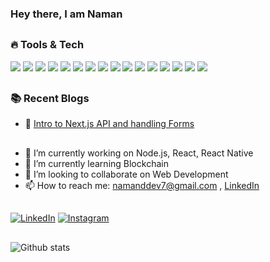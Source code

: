 ### Hey there, I am Naman

##
### :fire: Tools & Tech
<link rel="stylesheet" href="https://cdn.jsdelivr.net/gh/devicons/devicon@v2.12.0/devicon.min.css">

<img src="https://img.icons8.com/color/48/000000/c-plus-plus-logo.png"/>  <img src="https://img.icons8.com/color/48/000000/java-coffee-cup-logo--v2.png"/>  <img src="https://img.icons8.com/color/48/000000/html-5--v1.png"/>  <img src="https://img.icons8.com/color/48/000000/javascript.png"/>  <img src="https://img.icons8.com/color/48/000000/react-native.png"/>  <img src="https://img.icons8.com/color/48/000000/redux.png"/>  <img src="https://img.icons8.com/color/48/000000/nodejs.png"/>  <img src="https://img.icons8.com/color/48/000000/typescript.png"/>  <img src="https://img.icons8.com/color/48/000000/gatsbyjs.png"/>  <img src="https://img.icons8.com/fluent/48/000000/docker.png"/>  <img src="https://img.icons8.com/color/48/000000/python.png"/>  <img src="https://img.icons8.com/color/48/000000/mongodb.png"/>  <img src="https://img.icons8.com/color/48/000000/haskell.png"/>  <img src="https://img.icons8.com/color/48/000000/flutter.png"/>  <img src="https://img.icons8.com/color/48/000000/tensorflow.png"/>  <img src="https://img.icons8.com/color/48/000000/graphql.png"/>

##
### :books: Recent Blogs
<!-- BLOGPOSTS:START -->
 - 🌮 [Intro to Next.js API and handling Forms](https://divinenaman.hashnode.dev/intro-to-nextjs-api)<!-- BLOGPOSTS:END -->

##

- 🔭 I’m currently working on Node.js, React, React Native
- 🌱 I’m currently learning Blockchain
- 👯 I’m looking to collaborate on Web Development
- 📫 How to reach me: namanddev7@gmail.com , [LinkedIn](https://www.linkedin.com/in/naman-agarwal-97b207191/)


##

[![LinkedIn](https://img.shields.io/badge/-LinkedIn-informational?style=flat-square&logo=linkedIn&logoColor=&color=black)](https://www.linkedin.com/in/naman-agarwal-97b207191/)
[![Instagram](https://img.shields.io/badge/-Instagram-informational?style=flat-square&logo=instagram&logoColor=&color=black)](https://www.instagram.com/divine_naman/)

##
![Github stats](https://github-readme-stats.vercel.app/api?username=divinenaman&theme=nightowl&count_private=true)


<!-- 
**divinenaman/divinenaman** is a ✨ _special_ ✨ repository because its `README.md` (this file) appears on your GitHub profile.

Here are some ideas to get you started:

- 🔭 I’m currently working on ...
- 🌱 I’m currently learning ...
- 👯 I’m looking to collaborate on ...
- 🤔 I’m looking for help with ...
- 💬 Ask me about ...
- 📫 How to reach me: ...
- 😄 Pronouns: ...
- ⚡ Fun fact: ...
 -->
